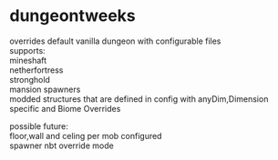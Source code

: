 # dungeontweeks
overrides default vanilla dungeon with configurable files<br/>
supports:<br/>
mineshaft<br/>
netherfortress<br/>
stronghold<br/>
mansion spawners<br/>
modded structures that are defined in config with anyDim,Dimension specific and Biome Overrides<br/>

possible future:<br/>
floor,wall and celing per mob configured<br/>
spawner nbt override mode<br/>
